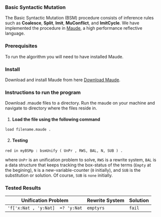 ### Basic Syntactic Mutation ###


The Basic Syntactic Mutation (BSM) procedure consists of inference rules such as **Coalesce**, **Split**, **Imit**, **MuConflict**, and **ImitCycle**. We have implemented the procedure in [Maude](http://maude.cs.illinois.edu/), a high performance reflective language.


### Prerequisites ###
To run the algorithm you will need to have installed Maude. 

### Install ###
Download and install Maude from here [Download Maude](http://maude.cs.illinois.edu/w/index.php?title=The_Maude_System).

### Instructions to run the program ###

Download .maude files to a directory. Run the maude on your machine and navigate to directory where the files reside in. 

1. #### Load the file using the following command ####

 ` load filename.maude . `

2. #### Testing ####

 `red in myBSMp : bsmUnify ( UnPr , RWS, BAL, N, SUB ) .`
 
 where `UnPr` is an unification problem to solve, `RWS` is a rewrite system, `BAL` is a data structure that keeps tracking the box-status of the terms (`Empty` at the begining), `N` is a new-variable-counter (`0` initially), and `SUB` is the substitution or solution. Of course, `SUB` is `none` initially.

### Tested Results ###

Unification Problem | Rewrite System | Solution
------------ | ------------- | ------------- 
`'f['x:Nat , 'y:Nat]  =? 'y:Nat`| `emptyrs` | `fail`
